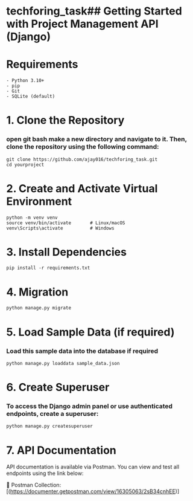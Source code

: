 # techforing_task## Getting Started with Project Management API (Django)

# Requirements

    - Python 3.10+
    - pip
    - Git
    - SQLite (default)


# 1. Clone the Repository
### open git bash make a new directory and navigate to it. Then, clone the repository using the following command:

    git clone https://github.com/ajay016/techforing_task.git
    cd yourproject

# 2. Create and Activate Virtual Environment
    python -m venv venv
    source venv/bin/activate       # Linux/macOS
    venv\Scripts\activate          # Windows


# 3. Install Dependencies
    pip install -r requirements.txt

# 4. Migration
    python manage.py migrate

# 5. Load Sample Data (if required)
### Load this sample data into the database if required
    python manage.py loaddata sample_data.json

# 6. Create Superuser

### To access the Django admin panel or use authenticated endpoints, create a superuser:
    python manage.py createsuperuser

# 7. API Documentation
API documentation is available via Postman.
You can view and test all endpoints using the link below:

🔗 Postman Collection: [(https://documenter.getpostman.com/view/16305063/2sB34cnhEE)]